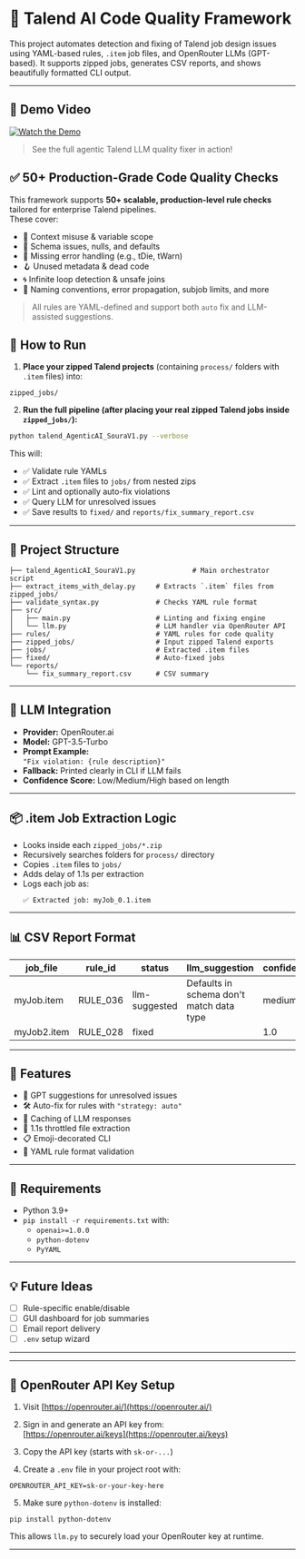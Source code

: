 # 🧠 Talend AI Code Quality Framework

This project automates detection and fixing of Talend job design issues using YAML-based rules, `.item` job files, and OpenRouter LLMs (GPT-based). It supports zipped jobs, generates CSV reports, and shows beautifully formatted CLI output.

---

## 🎥 Demo Video

[![Watch the Demo](https://img.youtube.com/vi/H0oVfQjiWkk/maxresdefault.jpg)](https://youtu.be/H0oVfQjiWkk)

> See the full agentic Talend LLM quality fixer in action!

## ✅ 50+ Production-Grade Code Quality Checks

This framework supports **50+ scalable, production-level rule checks** tailored for enterprise Talend pipelines.  
These cover:

- 🔐 Context misuse & variable scope
- 🧱 Schema issues, nulls, and defaults
- 🚨 Missing error handling (e.g., tDie, tWarn)
- 🪝 Unused metadata & dead code
- 🌀 Infinite loop detection & unsafe joins
- 🎯 Naming conventions, error propagation, subjob limits, and more

> All rules are YAML-defined and support both `auto` fix and LLM-assisted suggestions.


## 🚀 How to Run

1. **Place your zipped Talend projects** (containing `process/` folders with `.item` files) into:

```
zipped_jobs/
```

2. **Run the full pipeline (after placing your real zipped Talend jobs inside `zipped_jobs/`):**

```bash
python talend_AgenticAI_SouraV1.py --verbose
```

This will:
- ✅ Validate rule YAMLs
- ✅ Extract `.item` files to `jobs/` from nested zips
- ✅ Lint and optionally auto-fix violations
- ✅ Query LLM for unresolved issues
- ✅ Save results to `fixed/` and `reports/fix_summary_report.csv`

---

## 📁 Project Structure

```
├── talend_AgenticAI_SouraV1.py              # Main orchestrator script
├── extract_items_with_delay.py     # Extracts `.item` files from zipped_jobs/
├── validate_syntax.py              # Checks YAML rule format
├── src/
│   ├── main.py                     # Linting and fixing engine
│   └── llm.py                      # LLM handler via OpenRouter API
├── rules/                          # YAML rules for code quality
├── zipped_jobs/                    # Input zipped Talend exports
├── jobs/                           # Extracted .item files
├── fixed/                          # Auto-fixed jobs
└── reports/
    └── fix_summary_report.csv      # CSV summary
```

---

## 🤖 LLM Integration

- **Provider:** OpenRouter.ai
- **Model:** GPT-3.5-Turbo
- **Prompt Example:**  
  `"Fix violation: {rule description}"`
- **Fallback:** Printed clearly in CLI if LLM fails
- **Confidence Score:** Low/Medium/High based on length

---

## 📦 .item Job Extraction Logic

- Looks inside each `zipped_jobs/*.zip`
- Recursively searches folders for `process/` directory
- Copies `.item` files to `jobs/`
- Adds delay of 1.1s per extraction
- Logs each job as:
  ```
  ✅ Extracted job: myJob_0.1.item
  ```

---

## 📊 CSV Report Format

| job_file      | rule_id | status        | llm_suggestion                            | confidence |
|---------------|---------|----------------|-------------------------------------------|------------|
| myJob.item    | RULE_036 | llm-suggested | Defaults in schema don't match data type | medium     |
| myJob2.item   | RULE_028 | fixed          |                                           | 1.0        |

---

## 🧠 Features

- 💬 GPT suggestions for unresolved issues
- 🛠 Auto-fix for rules with `"strategy: auto"`
- 🔄 Caching of LLM responses
- 🐢 1.1s throttled file extraction
- 📋 Emoji-decorated CLI
- 🧪 YAML rule format validation

---

## 🧰 Requirements

- Python 3.9+
- `pip install -r requirements.txt` with:
  - `openai>=1.0.0`
  - `python-dotenv`
  - `PyYAML`

---

## 💡 Future Ideas

- [ ] Rule-specific enable/disable
- [ ] GUI dashboard for job summaries
- [ ] Email report delivery
- [ ] `.env` setup wizard

---


---


## 🔐 OpenRouter API Key Setup

1. Visit [https://openrouter.ai/](https://openrouter.ai/)
2. Sign in and generate an API key from:  
   [https://openrouter.ai/keys](https://openrouter.ai/keys)
3. Copy the API key (starts with `sk-or-...`)

4. Create a `.env` file in your project root with:
```
OPENROUTER_API_KEY=sk-or-your-key-here
```

5. Make sure `python-dotenv` is installed:
```
pip install python-dotenv
```

This allows `llm.py` to securely load your OpenRouter key at runtime.


---


